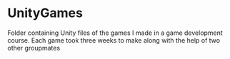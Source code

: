 # UnityGames
Folder containing Unity files of the games I made in a game development course. Each game took three weeks to make along with the help of two other groupmates
